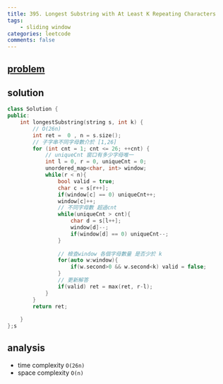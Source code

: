 ```yaml
---
title: 395. Longest Substring with At Least K Repeating Characters
tags:
    - sliding window
categories: leetcode
comments: false
---
```


## [problem](https://leetcode.com/problems/longest-substring-with-at-least-k-repeating-characters/)

## solution
```c++
class Solution {
public:
    int longestSubstring(string s, int k) {
        // O(26n)
        int ret =  0 , n = s.size();
        // 子字串不同字母數介於 [1,26] 
        for (int cnt = 1; cnt <= 26; ++cnt) {
            // uniqueCnt 窗口有多少字母唯一
            int l = 0, r = 0, uniqueCnt = 0;
            unordered_map<char, int> window;
            while(r < n){
                bool valid = true;
                char c = s[r++];
                if(window[c] == 0) uniqueCnt++;
                window[c]++;
                // 不同字母數 超過cnt
                while(uniqueCnt > cnt){
                    char d = s[l++];
                    window[d]--;
                    if(window[d] == 0) uniqueCnt--;
                }
                
                // 檢查window 各個字母數量 是否少於 k 
                for(auto w:window){
                    if(w.second>0 && w.second<k) valid = false;
                }
                // 更新解答
                if(valid) ret = max(ret, r-l);
            }
        }
        return ret;
        
    }
};s
```


## analysis
- time complexity `O(26n)`
- space complexity `O(n)`
